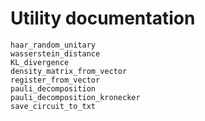 # Utility documentation

```@docs
haar_random_unitary
wasserstein_distance
KL_divergence
density_matrix_from_vector
register_from_vector
pauli_decomposition
pauli_decomposition_kronecker
save_circuit_to_txt
```